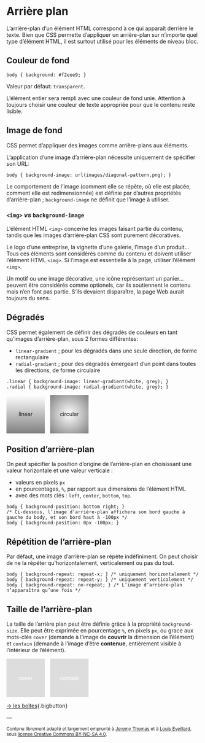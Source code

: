 # Arrière plan

L’arrière-plan d’un élément HTML correspond à ce qui apparaît derrière le texte. Bien que CSS permette d’appliquer un arrière-plan sur n’importe quel type d’élément HTML, il est surtout utilisé pour les éléments de niveau bloc.

## Couleur de fond

```
body { background: #f2eee9; }
```

Valeur par défaut: `transparent`.

L’élément entier sera rempli avec une couleur de fond unie. Attention à toujours choisir une couleur de texte appropriée pour que le contenu reste lisible.

## Image de fond

CSS permet d’appliquer des images comme arrière-plans aux éléments.

L’application d’une image d’arrière-plan nécessite uniquement de spécifier son URL:
```
body { background-image: url(images/diagonal-pattern.png); }
```
Le comportement de l’image (comment elle se répète, où elle est placée, comment elle est redimensionnée) est définie par d’autres propriétés d’arrière-plan ; `background-image` ne définit que l’image à utiliser.

### `<img>` *vs* `background-image`

L’élément HTML `<img>` concerne les images faisant partie du contenu, tandis que les images d’arrière-plan CSS sont purement décoratives.

Le logo d’une entreprise, la vignette d’une galerie, l’image d’un produit… Tous ces éléments sont considérés comme du contenu et doivent utiliser l’élément HTML `<img>`. Si l’image est essentielle à la page, utiliser l’élément `<img>`.

Un motif ou une image décorative, une icône représentant un panier… peuvent être considérés comme optionels, car ils soutiennent le contenu mais n’en font pas partie. S’ils devaient disparaître, la page Web aurait toujours du sens.


## Dégradés

CSS permet également de définir des dégradés de couleurs en tant qu’images d’arrière-plan, sous 2 formes différentes:

- `linear-gradient` ; pour les dégradés dans une seule direction, de forme rectangulaire
- `radial-gradient` ; pour des dégradés émergeant d’un point dans toutes les directions, de forme circulaire

```
.linear { background-image: linear-gradient(white, grey); }
.radial { background-image: radial-gradient(white, grey); }
```

<style>
.backgroundboxes { display:flex;}
.backgroundbox { display:inline-block; height:100px; width:100px; margin:0 1em 0 0; display:flex; justify-content:center; align-items:center}
.linear { background-image: linear-gradient(white, grey); }
.radial { background-image: radial-gradient(white, grey); }
.cover, .contain { background:#ddd url(sunset-r.jpg) no-repeat center; color:white; }
.cover { background-size:cover; }
.contain { background-size:contain; }
</style>

<div class="backgroundboxes">
    <div class="backgroundbox linear">linear</div>
    <div class="backgroundbox radial">circular</div>
</div>

## Position d’arrière-plan

On peut spécifier la position d’origine de l’arrière-plan en choisissant une valeur horizontale et une valeur verticale :

- valeurs en pixels `px`
- en pourcentages, `%`, par rapport aux dimensions de l’élément HTML
- avec des mots clés : `left`, `center`, `bottom`, `top`.

```
body { background-position: bottom right; }
/* Ci-dessous, l’image d’arrière-plan affichera son bord gauche à gauche du body, et son bord haut à -100px */
body { background-position: 0px -100px; }

```

## Répétition de l’arrière-plan

Par défaut, une image d’arrière-plan se répète indéfiniment. On peut choisir de ne la répéter qu’horizontalement, verticalement ou pas du tout.
```
body { background-repeat: repeat-x; } /* uniquement horizontalement */
body { background-repeat: repeat-y; } /* uniquement verticalement */
body { background-repeat: no-repeat; } /* L’image d’arrière-plan n’apparaîtra qu’une fois */
```

## Taille de l’arrière-plan

La taille de l’arrière plan peut être définie grâce à la propriété `background-size`. Elle peut être exprimée en pourcentage `%`, en pixels `px`, ou grace aux mots-clés `cover` (demande à l’image de **couvrir** la dimension de l’élément) et `contain` (demande à l’image d’être **contenue**, entièrement visible à l’intérieur de l’élément).

<div class="backgroundboxes">
    <div class="backgroundbox cover">cover</div>
    <div class="backgroundbox contain">contain</div>
</div>



[→ les boîtes](../box/){.bigbutton}

—

<small>Contenu librement adapté et largement emprunté à [Jeremy Thomas](https://marksheet.io) et à [Louis Éveillard](http://pca.louiseveillard.com/),  sous [license Creative Commons BY-NC-SA 4.0](https://creativecommons.org/licenses/by-nc-sa/4.0/). </small>
